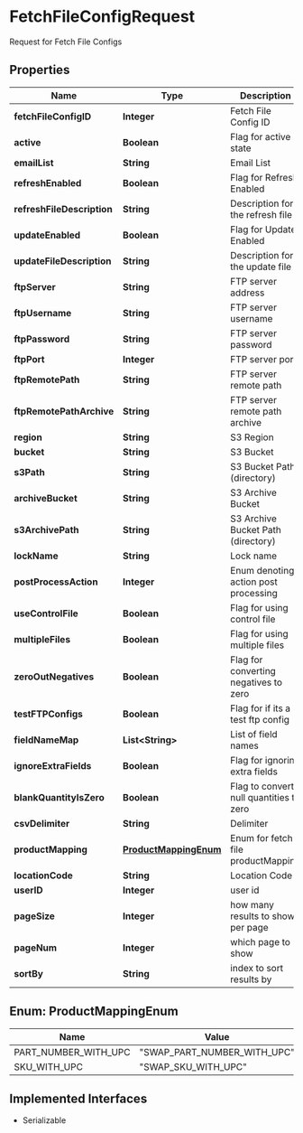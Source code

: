 

# FetchFileConfigRequest

Request for Fetch File Configs

## Properties

| Name | Type | Description | Notes |
|------------ | ------------- | ------------- | -------------|
|**fetchFileConfigID** | **Integer** | Fetch File Config ID |  [optional] |
|**active** | **Boolean** | Flag for active state |  |
|**emailList** | **String** | Email List |  [optional] |
|**refreshEnabled** | **Boolean** | Flag for Refresh Enabled |  [optional] |
|**refreshFileDescription** | **String** | Description for the refresh file |  [optional] |
|**updateEnabled** | **Boolean** | Flag for Update Enabled |  [optional] |
|**updateFileDescription** | **String** | Description for the update file |  [optional] |
|**ftpServer** | **String** | FTP server address |  |
|**ftpUsername** | **String** | FTP server username |  |
|**ftpPassword** | **String** | FTP server password |  |
|**ftpPort** | **Integer** | FTP server port |  [optional] |
|**ftpRemotePath** | **String** | FTP server remote path |  |
|**ftpRemotePathArchive** | **String** | FTP server remote path archive |  [optional] |
|**region** | **String** | S3 Region |  [optional] |
|**bucket** | **String** | S3 Bucket |  [optional] |
|**s3Path** | **String** | S3 Bucket Path (directory) |  [optional] |
|**archiveBucket** | **String** | S3 Archive Bucket |  [optional] |
|**s3ArchivePath** | **String** | S3 Archive Bucket Path (directory) |  [optional] |
|**lockName** | **String** | Lock name |  |
|**postProcessAction** | **Integer** | Enum denoting action post processing |  |
|**useControlFile** | **Boolean** | Flag for using control file |  [optional] |
|**multipleFiles** | **Boolean** | Flag for using multiple files |  [optional] |
|**zeroOutNegatives** | **Boolean** | Flag for converting negatives to zero |  [optional] |
|**testFTPConfigs** | **Boolean** | Flag for if its a test ftp config |  [optional] |
|**fieldNameMap** | **List&lt;String&gt;** | List of field names |  [optional] |
|**ignoreExtraFields** | **Boolean** | Flag for ignoring extra fields |  [optional] |
|**blankQuantityIsZero** | **Boolean** | Flag to convert null quantities to zero |  [optional] |
|**csvDelimiter** | **String** | Delimiter |  [optional] |
|**productMapping** | [**ProductMappingEnum**](#ProductMappingEnum) | Enum for fetch file productMapping |  [optional] |
|**locationCode** | **String** | Location Code |  [optional] |
|**userID** | **Integer** | user id |  [optional] |
|**pageSize** | **Integer** | how many results to show per page |  [optional] |
|**pageNum** | **Integer** | which page to show |  [optional] |
|**sortBy** | **String** | index to sort results by |  [optional] |



## Enum: ProductMappingEnum

| Name | Value |
|---- | -----|
| PART_NUMBER_WITH_UPC | &quot;SWAP_PART_NUMBER_WITH_UPC&quot; |
| SKU_WITH_UPC | &quot;SWAP_SKU_WITH_UPC&quot; |


## Implemented Interfaces

* Serializable


